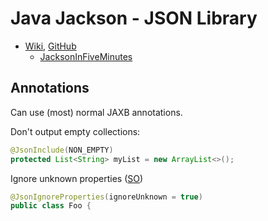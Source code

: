 # Java Jackson - JSON Library

* [Wiki](http://wiki.fasterxml.com/JacksonHome), [GitHub](https://github.com/FasterXML/jackson)
    * [JacksonInFiveMinutes](http://wiki.fasterxml.com/JacksonInFiveMinutes)
    
## Annotations

Can use (most) normal JAXB annotations.

Don't output empty collections:

```java
@JsonInclude(NON_EMPTY)
protected List<String> myList = new ArrayList<>();
```

Ignore unknown properties ([SO](http://stackoverflow.com/a/5455563/125246))

```java
@JsonIgnoreProperties(ignoreUnknown = true)
public class Foo {
```